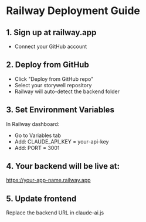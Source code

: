 # Railway Deployment Guide

## 1. Sign up at railway.app

- Connect your GitHub account

## 2. Deploy from GitHub

- Click "Deploy from GitHub repo"
- Select your storywell repository
- Railway will auto-detect the backend folder

## 3. Set Environment Variables

In Railway dashboard:

- Go to Variables tab
- Add: CLAUDE_API_KEY = your-api-key
- Add: PORT = 3001

## 4. Your backend will be live at:

https://your-app-name.railway.app

## 5. Update frontend

Replace the backend URL in claude-ai.js
